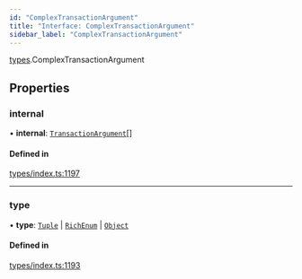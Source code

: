 ```yaml
---
id: "ComplexTransactionArgument"
title: "Interface: ComplexTransactionArgument"
sidebar_label: "ComplexTransactionArgument"
---
```


[types](../../../modules/Types/Types.md).ComplexTransactionArgument

## Properties

### internal

• **internal**: [`TransactionArgument`](../../../modules/Types/Types.md#transactionargument)[]

#### Defined in

[types/index.ts:1197](https://github.com/PolymeshAssociation/polymesh-sdk/blob/95f248df/src/types/index.ts#L1197)

___

### type

• **type**: [`Tuple`](../../../enums/Types/TransactionArgumentType/TransactionArgumentType.md#tuple) \| [`RichEnum`](../../../enums/Types/TransactionArgumentType/TransactionArgumentType.md#richenum) \| [`Object`](../../../enums/Types/TransactionArgumentType/TransactionArgumentType.md#object)

#### Defined in

[types/index.ts:1193](https://github.com/PolymeshAssociation/polymesh-sdk/blob/95f248df/src/types/index.ts#L1193)
